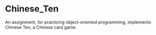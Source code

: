 # Chinese_Ten
An assignment, for practicing object-oriented programming, implements Chinese Ten, a Chinese card game.
